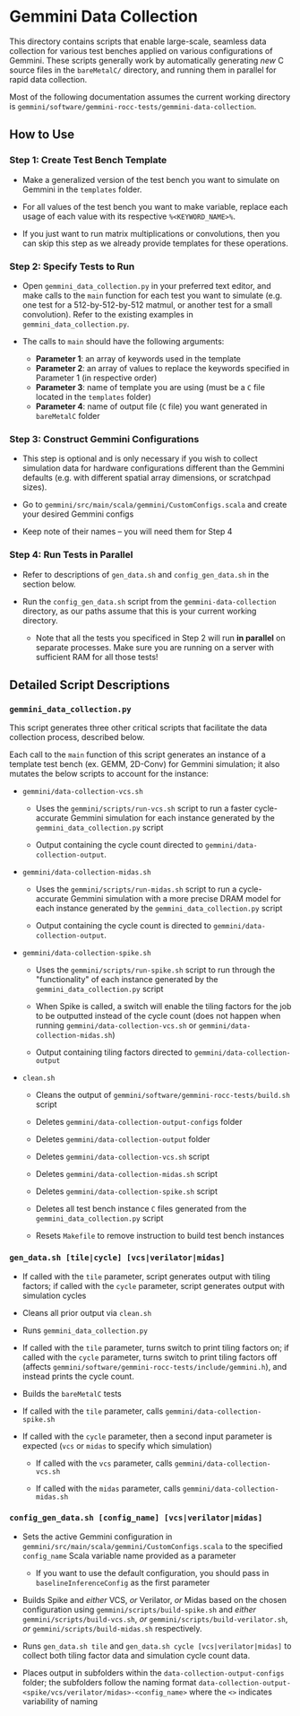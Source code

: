 # Gemmini Data Collection

This directory contains scripts that enable large-scale, seamless data collection for various test benches applied on various configurations of Gemmini.
These scripts generally work by automatically generating _new_ C source files in the `bareMetalC/` directory, and running them in parallel for rapid data collection.

Most of the following documentation assumes the current working directory is `gemmini/software/gemmini-rocc-tests/gemmini-data-collection`.

## How to Use

### Step 1: Create Test Bench Template

* Make a generalized version of the test bench you want to simulate on Gemmini in the `templates` folder.

* For all values of the test bench you want to make variable, replace each usage of each value with its respective `%<KEYWORD_NAME>%`.

* If you just want to run matrix multiplications or convolutions, then you can skip this step as we already provide templates for these operations.

### Step 2: Specify Tests to Run

* Open `gemmini_data_collection.py` in your preferred text editor, and make calls to the `main` function for each test you want to simulate (e.g. one test for a 512-by-512-by-512 matmul, or another test for a small convolution). Refer to the existing examples in `gemmini_data_collection.py`.

* The calls to `main` should have the following arguments:
    * **Parameter 1**: an array of keywords used in the template
    * **Parameter 2**: an array of values to replace the keywords specified in Parameter 1 (in respective order)
    * **Parameter 3**: name of template you are using (must be a `C` file located in the `templates` folder)
    * **Parameter 4**: name of output file (`C` file) you want generated in `bareMetalC` folder 

### Step 3: Construct Gemmini Configurations

* This step is optional and is only necessary if you wish to collect simulation data for hardware configurations different than the Gemmini defaults (e.g. with different spatial array dimensions, or scratchpad sizes).

* Go to `gemmini/src/main/scala/gemmini/CustomConfigs.scala` and create your desired Gemmini configs

* Keep note of their names – you will need them for Step 4

### Step 4: Run Tests in Parallel

* Refer to descriptions of `gen_data.sh` and `config_gen_data.sh` in the section below.

* Run the `config_gen_data.sh` script from the `gemmini-data-collection` directory, as our paths assume that this is your current working directory.
   - Note that all the tests you specificed in Step 2 will run **in parallel** on separate processes. Make sure you are running on a server with sufficient RAM for all those tests!

## Detailed Script Descriptions
### `gemmini_data_collection.py`

This script generates three other critical scripts that facilitate the data collection process, described below.

Each call to the `main` function of this script generates an instance of a template test bench (ex. GEMM, 2D-Conv) for Gemmini simulation; it also mutates the below scripts to account for the instance:

* `gemmini/data-collection-vcs.sh`
    
    * Uses the `gemmini/scripts/run-vcs.sh` script to run a faster cycle-accurate Gemmini simulation for each instance generated by the `gemmini_data_collection.py` script
    
    * Output containing the cycle count directed to `gemmini/data-collection-output`.

* `gemmini/data-collection-midas.sh`
    
    * Uses the `gemmini/scripts/run-midas.sh` script to run a cycle-accurate Gemmini simulation with a more precise DRAM model for each instance generated by the `gemmini_data_collection.py` script

    * Output containing the cycle count is directed to `gemmini/data-collection-output`.

* `gemmini/data-collection-spike.sh`
    
    * Uses the `gemmini/scripts/run-spike.sh` script to run through the "functionality" of each instance generated by the `gemmini_data_collection.py` script
    
    * When Spike is called, a switch will enable the tiling factors for the job to be outputted instead of the cycle count (does not happen when running `gemmini/data-collection-vcs.sh` or `gemmini/data-collection-midas.sh`)
    
    * Output containing tiling factors directed to `gemmini/data-collection-output`

* `clean.sh`
    
    * Cleans the output of `gemmini/software/gemmini-rocc-tests/build.sh` script
    
    * Deletes `gemmini/data-collection-output-configs` folder
    
    * Deletes `gemmini/data-collection-output` folder
    
    * Deletes `gemmini/data-collection-vcs.sh` script

    * Deletes `gemmini/data-collection-midas.sh` script
    
    * Deletes `gemmini/data-collection-spike.sh` script
    
    * Deletes all test bench instance `C` files generated from the `gemmini_data_collection.py` script
    
    * Resets `Makefile` to remove instruction to build test bench instances

### `gen_data.sh [tile|cycle] [vcs|verilator|midas]`

* If called with the `tile` parameter, script generates output with tiling factors; if called with the `cycle` parameter, script generates output with simulation cycles

* Cleans all prior output via `clean.sh`

* Runs `gemmini_data_collection.py`

* If called with the `tile` parameter, turns switch to print tiling factors on; if called with the `cycle` parameter, turns switch to print tiling factors off (affects `gemmini/software/gemmini-rocc-tests/include/gemmini.h`), and instead prints the cycle count.

* Builds the `bareMetalC` tests

* If called with the `tile` parameter, calls `gemmini/data-collection-spike.sh`

* If called with the `cycle` parameter, then a second input parameter is expected (`vcs` or `midas` to specify which simulation)

    * If called with the `vcs` parameter, calls `gemmini/data-collection-vcs.sh`

    * If called with the `midas` parameter, calls `gemmini/data-collection-midas.sh`

### `config_gen_data.sh [config_name] [vcs|verilator|midas]`

* Sets the active Gemmini configuration in `gemmini/src/main/scala/gemmini/CustomConfigs.scala` to the specified `config_name` Scala variable name provided as a parameter

    * If you want to use the default configuration, you should pass in `baselineInferenceConfig` as the first parameter

* Builds Spike and _either_ VCS, _or_ Verilator, _or_ Midas based on the chosen configuration using `gemmini/scripts/build-spike.sh` and _either_ `gemmini/scripts/build-vcs.sh`, _or_ `gemmini/scripts/build-verilator.sh`, _or_ `gemmini/scripts/build-midas.sh` respectively.

* Runs `gen_data.sh tile` and `gen_data.sh cycle [vcs|verilator|midas]` to collect both tiling factor data and simulation cycle count data.

* Places output in subfolders within the `data-collection-output-configs` folder; the subfolders follow the naming format `data-collection-output-<spike/vcs/verilator/midas>-<config_name>` where the `<>` indicates variability of naming

